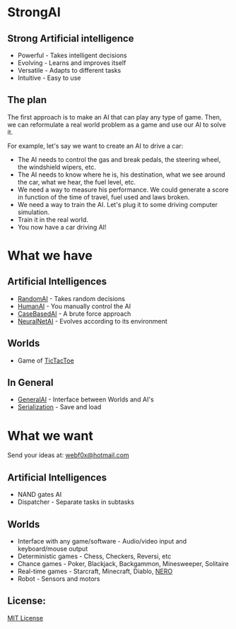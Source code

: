 StrongAI
=========

Strong Artificial intelligence
------------------------------
- Powerful - Takes intelligent decisions
- Evolving - Learns and improves itself
- Versatile - Adapts to different tasks
- Intuitive - Easy to use


The plan
--------
The first approach is to make an AI that can play any type of game. 
Then, we can reformulate a real world problem as a game and use our AI to solve it. 

For example, let's say we want to create an AI to drive a car: 
- The AI needs to control the gas and break pedals, the steering wheel, the windshield wipers, etc.
- The AI needs to know where he is, his destination, what we see around the car, what we hear, the fuel level, etc.
- We need a way to measure his performance. We could generate a score in function of the time of travel, fuel used and laws broken.
- We need a way to train the AI. Let's plug it to some driving computer simulation.
- Train it in the real world.
- You now have a car driving AI!

What we have
============

Artificial Intelligences
------------------------
- [RandomAI](https://github.com/WebF0x/StrongAI/tree/master/AIs/RandomAI "Completely random") - Takes random decisions
- [HumanAI](https://github.com/WebF0x/StrongAI/tree/master/AIs/HumanAI "Take the commands") - You manually control the AI
- [CaseBasedAI](https://github.com/WebF0x/StrongAI/tree/master/AIs/CaseBasedAI "May the (brute) force be with you") - A brute force approach
- [NeuralNetAI](https://github.com/WebF0x/StrongAI/tree/master/AIs/NeuralNetAI "Thanks Darwin") - Evolves according to its environment

Worlds
------
- Game of [TicTacToe](https://github.com/WebF0x/StrongAI/tree/master/Worlds/TicTacToe "A classic!")

In General
----------
- [GeneralAI](https://github.com/WebF0x/StrongAI/tree/master/AIs/GeneralAI "Interface between Worlds and AI's") - Interface between Worlds and AI's
- [Serialization](https://github.com/USCiLab/cereal "cereal, by University of South California") - Save and load

What we want
============

Send your ideas at: webf0x@hotmail.com

Artificial Intelligences
------------------------
- NAND gates AI
- Dispatcher - Separate tasks in subtasks

Worlds
------
- Interface with any game/software - Audio/video input and keyboard/mouse output
- Deterministic games - Chess, Checkers, Reversi, etc
- Chance games - Poker, Blackjack, Backgammon, Minesweeper, Solitaire
- Real-time games - Starcraft, Minecraft, Diablo, [NERO](http://nerogame.org/ "Neuro-Evolving Robotic Operatives")
- Robot - Sensors and motors

License:
--------
[MIT License](http://opensource.org/licenses/MIT "MIT License")
